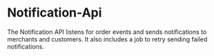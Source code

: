 # Notification-Api
The Notification API listens for order events and sends notifications to merchants and customers. It also includes a job to retry sending failed notifications.

